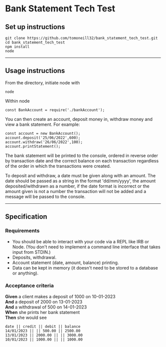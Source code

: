 # Bank Statement Tech Test

## Set up instructions

```
git clone https://github.com/tomoneill32/bank_statement_tech_test.git
cd bank_statement_tech_test
npm install
node
```
----
## Usage instructions

From the directory, initiate node with 
``` 
node
```

Within node

```
const BankAccount = require('./bankAccount');
```

You can then create an account, deposit money in, withdraw money and view a bank statement. For example:

```
const account = new BankAccount();
account.deposit('25/06/2022',600);
account.withdraw('26/06/2022',100);
account.printStatement();
```

The bank statement will be printed to the console, ordered in reverse order by transaction date and the correct balance on each transaction regardless of the order in which the transactions were created. 

To deposit and withdraw, a date must be given along with an amount. The date should be passed as a string in the format 'dd/mm/yyyy', the amount deposited/withdrawn as a number, if the date format is incorrect or the amount given is not a number the transaction will not be added and a message will be passed to the console.

---

## Specification

### Requirements

* You should be able to interact with your code via a REPL like IRB or Node.  (You don't need to implement a command line interface that takes input from STDIN.)
* Deposits, withdrawal.
* Account statement (date, amount, balance) printing.
* Data can be kept in memory (it doesn't need to be stored to a database or anything).

### Acceptance criteria

**Given** a client makes a deposit of 1000 on 10-01-2023  
**And** a deposit of 2000 on 13-01-2023  
**And** a withdrawal of 500 on 14-01-2023  
**When** she prints her bank statement  
**Then** she would see

```
date || credit || debit || balance
14/01/2023 || || 500.00 || 2500.00
13/01/2023 || 2000.00 || || 3000.00
10/01/2023 || 1000.00 || || 1000.00
```
